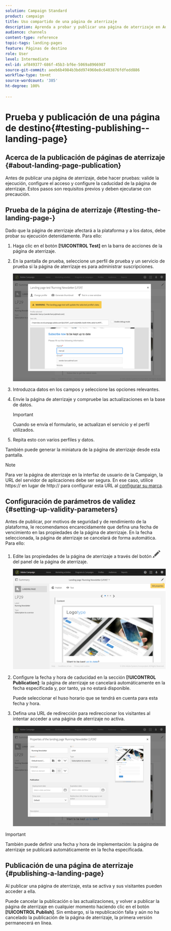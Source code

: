 ```yaml
---
solution: Campaign Standard
product: campaign
title: Uso compartido de una página de aterrizaje
description: Aprenda a probar y publicar una página de aterrizaje en Adobe Campaign.
audience: channels
content-type: reference
topic-tags: landing-pages
feature: Páginas de destino
role: User
level: Intermediate
exl-id: af849377-686f-45b3-bf6e-5069a8966987
source-git-commit: aeeb6b4984b3bdd974960e8c6403876fdfedd886
workflow-type: tm+mt
source-wordcount: '385'
ht-degree: 100%

---
```


# Prueba y publicación de una página de destino{#testing-publishing--landing-page}

## Acerca de la publicación de páginas de aterrizaje {#about-landing-page-publication}

Antes de publicar una página de aterrizaje, debe hacer pruebas: valide la ejecución, configure el acceso y configure la caducidad de la página de aterrizaje. Estos pasos son requisitos previos y deben ejecutarse con precaución.

## Prueba de la página de aterrizaje {#testing-the-landing-page-}

Dado que la página de aterrizaje afectará a la plataforma y a los datos, debe probar su ejecución detenidamente. Para ello:

1. Haga clic en el botón **[!UICONTROL Test]** en la barra de acciones de la página de aterrizaje.
1. En la pantalla de prueba, seleccione un perfil de prueba y un servicio de prueba si la página de aterrizaje es para administrar suscripciones.

   ![](assets/lp_test_2.png)

1. Introduzca datos en los campos y seleccione las opciones relevantes.
1. Envíe la página de aterrizaje y compruebe las actualizaciones en la base de datos.

   >[!IMPORTANT]
   >
   >Cuando se envía el formulario, se actualizan el servicio y el perfil utilizados.

1. Repita esto con varios perfiles y datos.

También puede generar la miniatura de la página de aterrizaje desde esta pantalla.

>[!NOTE]
>
>Para ver la página de aterrizaje en la interfaz de usuario de la Campaign, la URL del servidor de aplicaciones debe ser segura. En ese caso, utilice https:// en lugar de http:// para configurar esta URL al [configurar su marca](../../administration/using/branding.md#configuring-and-using-brands).

## Configuración de parámetros de validez {#setting-up-validity-parameters}

Antes de publicar, por motivos de seguridad y de rendimiento de la plataforma, le recomendamos encarecidamente que defina una fecha de vencimiento en las propiedades de la página de aterrizaje. En la fecha seleccionada, la página de aterrizaje se cancelará de forma automática. Para ello:

1. Edite las propiedades de la página de aterrizaje a través del botón ![](assets/edit_darkgrey-24px.png) del panel de la página de aterrizaje.

   ![](assets/lp_edit_properties_button.png)

1. Configure la fecha y hora de caducidad en la sección **[!UICONTROL Publication]**: la página de aterrizaje se cancelará automáticamente en la fecha especificada y, por tanto, ya no estará disponible.

   Puede seleccionar el huso horario que se tendrá en cuenta para esta fecha y hora.

1. Defina una URL de redirección para redireccionar los visitantes al intentar acceder a una página de aterrizaje no activa.

   ![](assets/lp_settings_general.png)

>[!IMPORTANT]
>
>También puede definir una fecha y hora de implementación: la página de aterrizaje se publicará automáticamente en la fecha especificada.

## Publicación de una página de aterrizaje {#publishing-a-landing-page}

Al publicar una página de aterrizaje, esta se activa y sus visitantes pueden acceder a ella.

Puede cancelar la publicación o las actualizaciones, y volver a publicar la página de aterrizaje en cualquier momento haciendo clic en el botón **[!UICONTROL Publish]**. Sin embargo, si la republicación falla y aún no ha cancelado la publicación de la página de aterrizaje, la primera versión permanecerá en línea.
